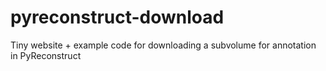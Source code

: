 # pyreconstruct-download
Tiny website + example code for downloading a subvolume for annotation in PyReconstruct
